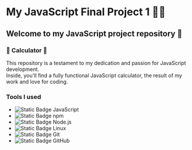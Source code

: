 # My JavaScript Final Project 1 🚀✨

## Welcome to my JavaScript project repository 👋

### 🔢 Calculator 🧮

This repository is a testament to my dedication and passion for JavaScript development.  
Inside, you'll find a fully functional JavaScript calculator, the result of my work and love for coding.

### Tools I used
- ![Static Badge](https://img.shields.io/badge/-ffffff?style=social&logo=javascript) JavaScript
- ![Static Badge](https://img.shields.io/badge/-ffffff?style=social&logo=npm) npm
- ![Static Badge](https://img.shields.io/badge/-ffffff?style=social&logo=node.js) Node.js
- ![Static Badge](https://img.shields.io/badge/-ffffff?style=social&logo=Linux) Linux
- ![Static Badge](https://img.shields.io/badge/-ffffff?style=social&logo=Git) Git
- ![Static Badge](https://img.shields.io/badge/-ffffff?style=social&logo=Github) GitHub
